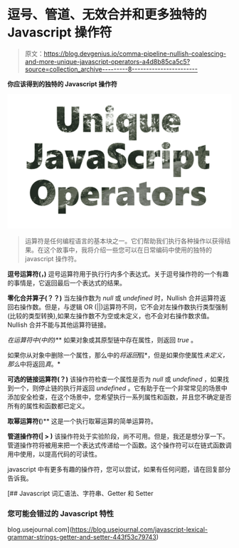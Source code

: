 # 逗号、管道、无效合并和更多独特的 Javascript 操作符

> 原文：<https://blog.devgenius.io/comma-pipeline-nullish-coalescing-and-more-unique-javascript-operators-a4d8b85ca5c5?source=collection_archive---------8----------------------->

**你应该得到的独特的 Javascript 操作符**

![](img/b18f91a2bcf72380464f36fee658551f.png)

> 运算符是任何编程语言的基本块之一。它们帮助我们执行各种操作以获得结果。在这个故事中，我将介绍一些您可以在日常编码中使用的独特的 javascript 操作符。

**逗号运算符(，)** 逗号运算符用于执行行内多个表达式。关于逗号操作符的一个有趣的事情是，它返回最后一个表达式的结果。

**零化合并算子(？？)** 当左操作数为 *null* 或 *undefined* 时，Nullish 合并运算符返回右操作数。但是，与逻辑 OR (||)运算符不同，它不会对左操作数执行类型强制(比较的类型转换),如果左操作数不为空或未定义，也不会对右操作数求值。Nullish 合并不能与其他运算符链接。

**在运算符中(中的*)*** 如果对象或其原型链中存在属性，则返回 *true* 。

如果你从对象中删除一个属性，那么中的*将返回*假*，但是如果你使属性*未定义，那么*中将返回*真*。*

**可选的链接运算符(？)** 该操作符检查一个属性是否为 *null* 或 *undefined* ，如果找到一个，则停止链的执行并返回 *undefined* 。它有助于在一个非常常见的场景中添加安全检查，在这个场景中，您希望执行一系列属性和函数，并且您不确定是否所有的属性和函数都已定义。

**取幂运算符(**)** 这是一个执行取幂运算的简单运算符。

**管道操作符(| > )** 该操作符处于实验阶段，尚不可用。但是，我还是想分享一下。
管道操作符将被用来把一个表达式传递给一个函数。这个操作符可以在链式函数调用中使用，以提高代码的可读性。

javascript 中有更多有趣的操作符，您可以尝试，如果有任何问题，请在回复部分告诉我。

[](https://blog.usejournal.com/javascript-lexical-grammar-strings-getter-and-setter-443f53c79743) [## Javascript 词汇语法、字符串、Getter 和 Setter

### 您可能会错过的 Javascript 特性

blog.usejournal.com](https://blog.usejournal.com/javascript-lexical-grammar-strings-getter-and-setter-443f53c79743)
